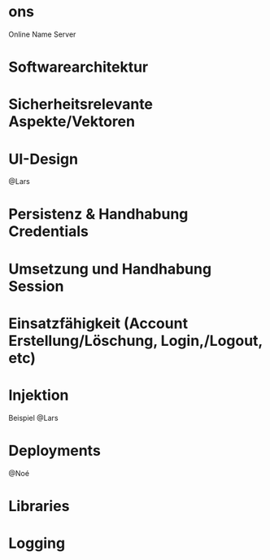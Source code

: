 # ons
Online Name Server

# Softwarearchitektur

# Sicherheitsrelevante Aspekte/Vektoren

# UI-Design

@Lars

# Persistenz & Handhabung Credentials

# Umsetzung und Handhabung Session

# Einsatzfähigkeit (Account Erstellung/Löschung, Login,/Logout, etc)

# Injektion

Beispiel @Lars

# Deployments

@Noé

# Libraries

# Logging
